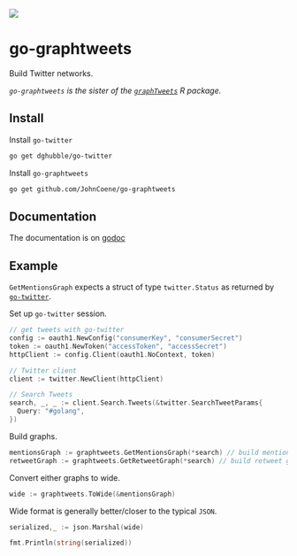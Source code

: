 [![](https://img.shields.io/badge/godoc-reference-5272B4.svg?style=flat-square)](https://godoc.org/github.com/JohnCoene/go-graphtweets/graphtweets)

# go-graphtweets

Build Twitter networks. 

_`go-graphtweets` is the sister of the [`graphTweets`](https://github.com/JohnCoene/graphTweets) R package._

## Install

Install `go-twitter`

```bash
go get dghubble/go-twitter
```

Install `go-graphtweets`

```bash
go get github.com/JohnCoene/go-graphtweets
```

## Documentation

The documentation is on [godoc](https://godoc.org/github.com/JohnCoene/go-graphtweets/graphtweets)

## Example

`GetMentionsGraph` expects a struct of type `twitter.Status` as returned by [`go-twitter`](https://github.com/dghubble/go-twitter).

Set up `go-twitter` session.

```go
// get tweets with go-twitter
config := oauth1.NewConfig("consumerKey", "consumerSecret")
token := oauth1.NewToken("accessToken", "accessSecret")
httpClient := config.Client(oauth1.NoContext, token)

// Twitter client
client := twitter.NewClient(httpClient)

// Search Tweets
search, _, _ := client.Search.Tweets(&twitter.SearchTweetParams{
  Query: "#golang",
})
```

Build graphs.

```go
mentionsGraph := graphtweets.GetMentionsGraph(*search) // build mentions graph
retweetGraph := graphtweets.GetRetweetGraph(*search) // build retweet graph
```

Convert either graphs to wide.

```go
wide := graphtweets.ToWide(&mentionsGraph)
```

Wide format is generally better/closer to the typical `JSON`.

```go
serialized,_ := json.Marshal(wide)

fmt.Println(string(serialized))
```